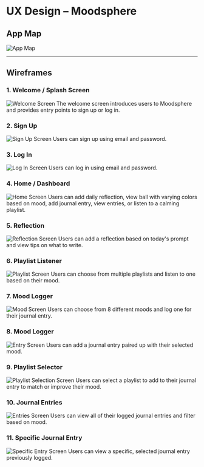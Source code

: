 # UX Design – Moodsphere

## App Map
![App Map](ux-design/MoodSphere_Map.png)

---

## Wireframes

### 1. Welcome / Splash Screen
![Welcome Screen](ux-design/Splash_Screen.png)
The welcome screen introduces users to Moodsphere and provides entry points to sign up or log in.

### 2. Sign Up
![Sign Up Screen](ux-design/Sign_Up.png)
Users can sign up using email and password.

### 3. Log In
![Log In Screen](ux-design/Log_In_.png)
Users can log in using email and password.

### 4. Home / Dashboard
![Home Screen](ux-design/User_Dashboard_.png)
Users can add daily reflection, view ball with varying colors based on mood, add journal entry, view entries, or listen to a calming playlist.

### 5. Reflection
![Reflection Screen](ux-design/Reflection.png)
Users can add a reflection based on today's prompt and view tips on what to write.

### 6. Playlist Listener
![Playlist Screen](ux-design/Playlist_Listener.png)
Users can choose from multiple playlists and listen to one based on their mood.

### 7. Mood Logger
![Mood Screen](ux-design/Mood_Logger.png)
Users can choose from 8 different moods and log one for their journal entry.

### 8. Mood Logger
![Entry Screen](ux-design/Mood_Entry.png)
Users can add a journal entry paired up with their selected mood.

### 9. Playlist Selector
![Playlist Selection Screen](ux-design/Playlist_Selector.png)
Users can select a playlist to add to their journal entry to match or improve their mood.

### 10. Journal Entries
![Entries Screen](ux-design/My_Journal_Entries.png)
Users can view all of their logged journal entries and filter based on mood.

### 11. Specific Journal Entry
![Specific Entry Screen](ux-design/Specific_Journal_Entry.png)
Users can view a specific, selected journal entry previously logged.